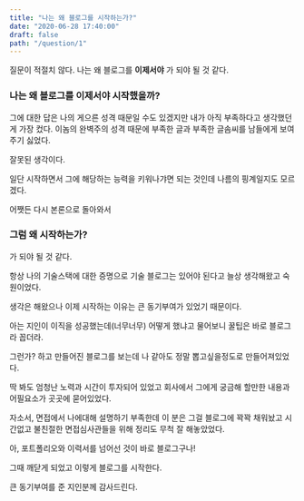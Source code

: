 ```yaml
---
title: "나는 왜 블로그를 시작하는가?"
date: "2020-06-28 17:40:00"
draft: false
path: "/question/1"
---
```


질문이 적절치 않다.
나는 왜 블로그를 **이제서야** 가 되야 될 것 같다.

### 나는 왜 블로그를 이제서야 시작했을까?

그에 대한 답은 나의 게으른 성격 때문일 수도 있겠지만
내가 아직 부족하다고 생각했던게 가장 컸다.
이놈의 완벽주의 성격 때문에 부족한 글과 부족한 글솜씨를 남들에게 보여주기 싫었다.

잘못된 생각이다.

일단 시작하면서 그에 해당하는 능력을 키워나갸면 되는 것인데
나름의 핑계일지도 모르겠다.

어쨋든 다시 본론으로 돌아와서

### 그럼 왜 시작하는가?

가 되야 될 것 같다.

항상 나의 기술스택에 대한 증명으로 기술 블로그는 있어야 된다고 늘상 생각해왔고 숙원이었다.

생각은 해왔으나 이제 시작하는 이유는 큰 동기부여가 있었기 때문이다.

아는 지인이 이직을 성공했는데(너무너무) 어떻게 했냐고 물어보니
꿀팁은 바로 블로그라 꼽더라.

그런가? 하고 만들어진 블로그를 보는데
나 같아도 정말 뽑고싶을정도로 만들어져있었다.

딱 봐도 엄청난 노력과 시간이 투자되어 있었고 회사에서 그에게 궁금해 할만한 내용과 어필요소가 곳곳에 묻어있었다.

자소서, 면접에서 나에대해 설명하기 부족한데 이 분은 그걸 블로그에 꽉꽉 채워놨고 시간없고 불친절한 면접심사관들을 위해 정리도 무척 잘 해놓았었다.

아, 포트폴리오와 이력서를 넘어선 것이 바로 블로그구나!

그때 깨닫게 되었고 이렇게 블로그를 시작한다.

큰 동기부여를 준 지인분께 감사드린다.
